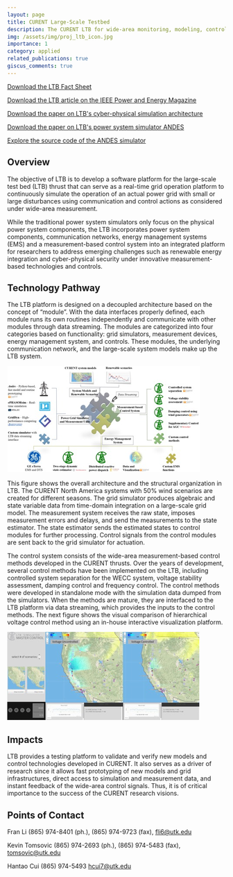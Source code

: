 ```yaml
---
layout: page
title: CURENT Large-Scale Testbed
description: The CURENT LTB for wide-area monitoring, modeling, control, and demonstration
img: /assets/img/proj_ltb_icon.jpg
importance: 1
category: applied
related_publications: true
giscus_comments: true
---
```


[Download the LTB Fact Sheet](/assets/pdf/Fact_Sheet_Tomsovic_Li_LTB.pdf)

[Download the LTB article on the IEEE Power and Energy Magazine](https://www.nxtbook.com/nxtbooks/pes/powerenergy_030420/index.php#/p/60)

[Download the paper on LTB's cyber-physical simulation architecture](https://digital-library.theiet.org/content/journals/10.1049/iet-esi.2019.0084/)

[Download the paper on LTB's power system simulator ANDES](https://arxiv.org/abs/2002.09455)

[Explore the source code of the ANDES simulator](https://github.com/cuihantao/andes)

## Overview

The objective of LTB is to develop a software platform for the large-scale test bed (LTB) thrust that can serve as a real-time grid operation platform to continuously simulate the operation of an actual power grid with small or large disturbances using communication and control actions as considered under wide-area measurement.

While the traditional power system simulators only focus on the physical power system components, the LTB incorporates power system components,
communication networks, energy management systems (EMS) and a measurement-based control system into an integrated platform for researchers to address emerging challenges such as renewable energy integration and cyber-physical security under innovative measurement-based technologies and controls.

## Technology Pathway

The LTB platform is designed on a decoupled architecture based on the concept of “module”. With the data interfaces properly defined, each module runs its own routines independently and communicate with other modules through data streaming. The modules are categorized into four categories based on functionality: grid simulators, measurement devices, energy management system, and controls. These modules, the underlying communication network, and the large-scale system
models make up the LTB system.

<div class="img_row">
<img class="col three" src="/assets/img/proj_ltb_arch.jpg" alt="" title="LTB Software Architecture">
</div>

This figure shows the overall architecture and the structural organization in LTB. The CURENT North America systems with 50% wind scenarios are created for different seasons. The grid simulator produces algebraic and state variable data from time-domain integration on a large-scale grid model. The measurement system receives the raw state, imposes measurement errors and delays, and send the measurements to the state estimator. The state estimator sends the estimated states to
control modules for further processing. Control signals from the control modules are sent back to the grid simulator for actuation.

The control system consists of the wide-area measurement-based control methods developed in the CURENT thrusts. Over the years of development, several control methods have been implemented on the LTB, including controlled system separation for the WECC system, voltage stability assessment, damping control and frequency control. The control methods were developed in standalone mode with the simulation data dumped from the simulators. When the methods are mature, they are interfaced to the
LTB platform via data streaming, which provides the inputs to the control methods. The next figure shows the visual comparison of hierarchical voltage control method using an in-house interactive visualization platform.

<img class="col three" src="/assets/img/proj_ltb_web.jpg" alt="" title="LTBWeb">

## Impacts

LTB provides a testing platform to validate and verify new models and control technologies developed in CURENT. It also serves as a driver of research since it allows fast prototyping of new models and grid infrastructures, direct access to simulation and measurement data, and instant feedback of the wide-area control signals. Thus, it is of critical importance to the success of the CURENT research visions.

## Points of Contact

Fran Li (865) 974-8401 (ph.), (865) 974-9723 (fax), fli6@utk.edu

Kevin Tomsovic (865) 974-2693 (ph.), (865) 974-5483 (fax), tomsovic@utk.edu

Hantao Cui (865) 974-5493 hcui7@utk.edu
